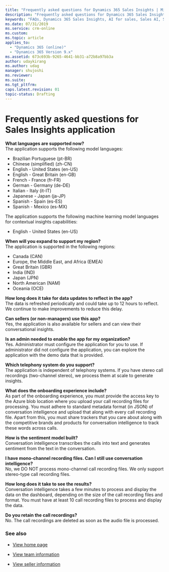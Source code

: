 ```yaml
---
title: "Frequently asked questions for Dynamics 365 Sales Insights | MicrosoftDocs"
description: "Frequently asked questions for Dynamics 365 Sales Insights app"
keywords: "FAQs, Dynamics 365 Sales Insights, AI for sales, Sales AI, Sales Insights"
ms.date: 07/31/2019
ms.service: crm-online
ms.custom: 
ms.topic: article
applies_to:
  - "Dynamics 365 (online)"
  - "Dynamics 365 Version 9.x"
ms.assetid: 673c693b-9265-4641-bb31-a72b8a97bb3a
author: udaykirang
ms.author: udag
manager: shujoshi
ms.reviewer: 
ms.suite: 
ms.tgt_pltfrm: 
caps.latest.revision: 01
topic-status: Drafting
---
```


# Frequently asked questions for Sales Insights application

**What languages are supported now?​**<br>
The application supports the following model languages:

- Brazilian Portuguese (pt-BR)
- Chinese (simplified) (zh-CN)
- English - United States (en-US)
- English - Great Britain (en-GB)
- French - France (fr-FR)
- German - Germany (de-DE)
- Italian - Italy (it-IT)
- Japanese - Japan (ja-JP)
- Spanish - Spain (es-ES)
- Spanish - Mexico (es-MX)

The application supports the following machine learning model languages for contextual insights capabilities:

- English - United States (en-US)

**When will you expand to support my region?**<br>
The application is supported in the following regions:

- Canada (CAN)
- Europe, the Middle East, and Africa (EMEA)
- Great Britain (GBR)
- India (IND) 
- Japan (JPN)
- North American (NAM)
- Oceania (OCE)

**How long does it take for data updates to reflect in the app?**<br>
The data is refreshed periodically and could take up to 12 hours to reflect. We continue to make improvements to reduce this delay.

**Can sellers (or non-managers) use this app?**<br>
Yes, the application is also available for sellers and can view their conversational insights.

**Is an admin needed to enable the app for my organization?**<br>
Yes. Administrator must configure the application for you to use. If administrator did not configure the application, you can explore the application with the demo data that is provided.

**Which telephony system do you support?​**<br>
The application is independent of telephony systems. If you have stereo call recordings (two-channel stereo), we process them at scale to generate insights​.

**What does the onboarding experience include?​** <br>
As part of the onboarding experience, you must provide the access key to the Azure blob location where you upload your call recording files for processing. You must adhere to standard metadata format (in JSON) of conversation intelligence and upload that along with every call recording file. Apart from this, you must share trackers that you care about along with the competitive brands and products for conversation intelligence to track these words across calls.

**How is the sentiment model built?**<br>
Conversation intelligence transcribes the calls into text and generates sentiment from the text in the conversation.

**I have mono-channel recording files. Can I still use conversation intelligence?​**<br>
No, we DO NOT process mono-channel call recording files. We only support stereo-type call recording files.

**How long does it take to see the results?​**<br>
Conversation intelligence takes a few minutes to process and display the data on the dashboard, depending on the size of the call recording files and format. You must have at least 10 call recording files to process and display the data.

**Do you retain the call recordings?​**<br>
No. The call recordings are deleted as soon as the audio file is processed​.

### See also

- [View home page](dynamics365-sales-insights-app-home-page.md)

- [View team information](conversation-intelligence-team-overview.md)

- [View seller information](conversation-intelligence-seller-details.md)